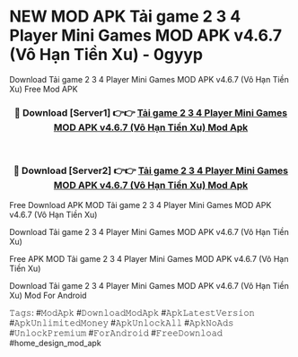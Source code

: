 # NEW MOD APK Tải game 2 3 4 Player Mini Games MOD APK v4.6.7 (Vô Hạn Tiền Xu) - 0gyyp
Download Tải game 2 3 4 Player Mini Games MOD APK v4.6.7 (Vô Hạn Tiền Xu) Free Mod APK

<div align="center">
<h3>🔴 Download [Server1] 👉👉 <a href="https://apk-comot.site?title=Tải_game_2_3_4_Player_Mini_Games_MOD_APK_v4.6.7_(Vô_Hạn_Tiền_Xu)">Tải game 2 3 4 Player Mini Games MOD APK v4.6.7 (Vô Hạn Tiền Xu) Mod Apk</a></h3><br>

<h3>🔴 Download [Server2] 👉👉 <a href="https://apk-comot.site?title=Tải_game_2_3_4_Player_Mini_Games_MOD_APK_v4.6.7_(Vô_Hạn_Tiền_Xu)">Tải game 2 3 4 Player Mini Games MOD APK v4.6.7 (Vô Hạn Tiền Xu) Mod Apk</a></h3>
</div>


Free Download APK MOD Tải game 2 3 4 Player Mini Games MOD APK v4.6.7 (Vô Hạn Tiền Xu)

Download Tải game 2 3 4 Player Mini Games MOD APK v4.6.7 (Vô Hạn Tiền Xu) 

Free APK MOD Tải game 2 3 4 Player Mini Games MOD APK v4.6.7 (Vô Hạn Tiền Xu) 

Download Tải game 2 3 4 Player Mini Games MOD APK v4.6.7 (Vô Hạn Tiền Xu) Mod For Android

𝚃𝚊𝚐𝚜: #𝙼𝚘𝚍𝙰𝚙𝚔 #𝙳𝚘𝚠𝚗𝚕𝚘𝚊𝚍𝙼𝚘𝚍𝙰𝚙𝚔 #𝙰𝚙𝚔𝙻𝚊𝚝𝚎𝚜𝚝𝚅𝚎𝚛𝚜𝚒𝚘𝚗 #𝙰𝚙𝚔𝚄𝚗𝚕𝚒𝚖𝚒𝚝𝚎𝚍𝙼𝚘𝚗𝚎𝚢 #𝙰𝚙𝚔𝚄𝚗𝚕𝚘𝚌𝚔𝙰𝚕𝚕 #𝙰𝚙𝚔𝙽𝚘𝙰𝚍𝚜 #𝚄𝚗𝚕𝚘𝚌𝚔𝙿𝚛𝚎𝚖𝚒𝚞𝚖 #𝙵𝚘𝚛𝙰𝚗𝚍𝚛𝚘𝚒𝚍 #𝙵𝚛𝚎𝚎𝙳𝚘𝚠𝚗𝚕𝚘𝚊𝚍 #home_design_mod_apk